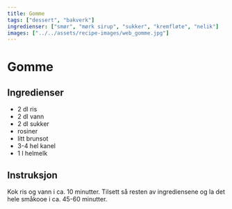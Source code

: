 ```yaml
---
title: Gomme
tags: ["dessert", "bakverk"]
ingredienser: ["smør", "mørk sirup", "sukker", "kremfløte", "nelik"]
images: ["../../assets/recipe-images/web_gomme.jpg"]
---
```


# Gomme

## Ingredienser

- 2 dl ris
- 2 dl vann
- 2 dl sukker
- rosiner
- litt brunsot
- 3-4 hel kanel
- 1 l helmelk

## Instruksjon

Kok ris og vann i ca. 10 minutter. Tilsett så resten av ingrediensene og la det hele småkooe i ca. 45-60 minutter.
